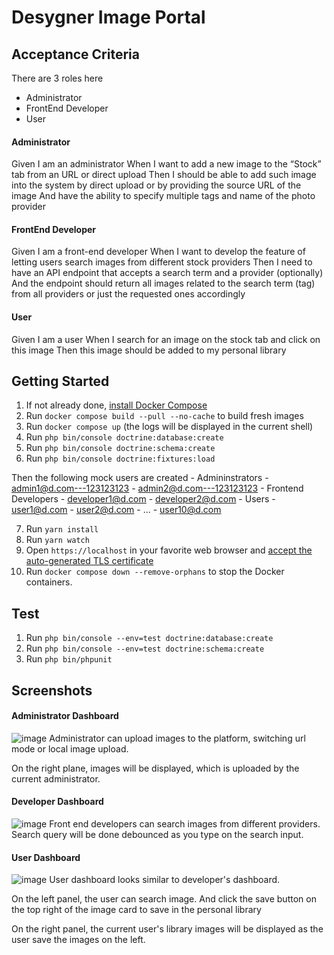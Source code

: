 # Desygner Image Portal

## Acceptance Criteria

There are 3 roles here

- Administrator
- FrontEnd Developer
- User
#### Administrator
Given I am an administrator
When I want to add a new image to the “Stock” tab from an URL or direct upload
Then I should be able to add such image into the system by direct upload or by providing the source URL of the image
And have the ability to specify multiple tags and name of the photo provider

#### FrontEnd Developer
Given I am a front-end developer
When I want to develop the feature of letting users search images from different stock providers
Then I need to have an API endpoint that accepts a search term and a provider (optionally)
And the endpoint should return all images related to the search term (tag) from all providers or just the requested ones accordingly

#### User
Given I am a user
When I search for an image on the stock tab and click on this image
Then this image should be added to my personal library


## Getting Started

1. If not already done, [install Docker Compose](https://docs.docker.com/compose/install/)
2. Run `docker compose build --pull --no-cache` to build fresh images
3. Run `docker compose up` (the logs will be displayed in the current shell)
4. Run `php bin/console doctrine:database:create`
5. Run `php bin/console doctrine:schema:create`
6. Run `php bin/console doctrine:fixtures:load`

Then the following mock users are created
    - Admininstrators
        - admin1@d.com---123123123
        - admin2@d.com---123123123
    - Frontend Developers
        - developer1@d.com
        - developer2@d.com
    - Users
        - user1@d.com
        - user2@d.com
        - ...
        - user10@d.com

7. Run `yarn install`
8. Run `yarn watch`
9. Open `https://localhost` in your favorite web browser and [accept the auto-generated TLS certificate](https://stackoverflow.com/a/15076602/1352334)
10. Run `docker compose down --remove-orphans` to stop the Docker containers.

## Test
1. Run `php bin/console --env=test doctrine:database:create`
2. Run `php bin/console --env=test doctrine:schema:create`
3. Run `php bin/phpunit`

## Screenshots

#### Administrator Dashboard
![image](https://user-images.githubusercontent.com/50335943/190648587-8a7417a6-f98d-42a9-96ac-cf2a5e07bbae.png)
Administrator can upload images to the platform, switching url mode or local image upload.

On the right plane, images will be displayed, which is uploaded by the current administrator.

#### Developer Dashboard
![image](https://user-images.githubusercontent.com/50335943/190649166-06fe3463-1e64-44e4-8c60-0727834f539d.png)
Front end developers can search images from different providers. Search query will be done debounced as you type on the search input.

#### User Dashboard
![image](https://user-images.githubusercontent.com/50335943/190649504-3d650b68-f8e0-4f03-9883-f8922c614672.png)
User dashboard looks similar to developer's dashboard.

On the left panel, the user can search image. And click the save button on the top right of the image card to save in the personal library

On the right panel, the current user's library images will be displayed as the user save the images on the left.


